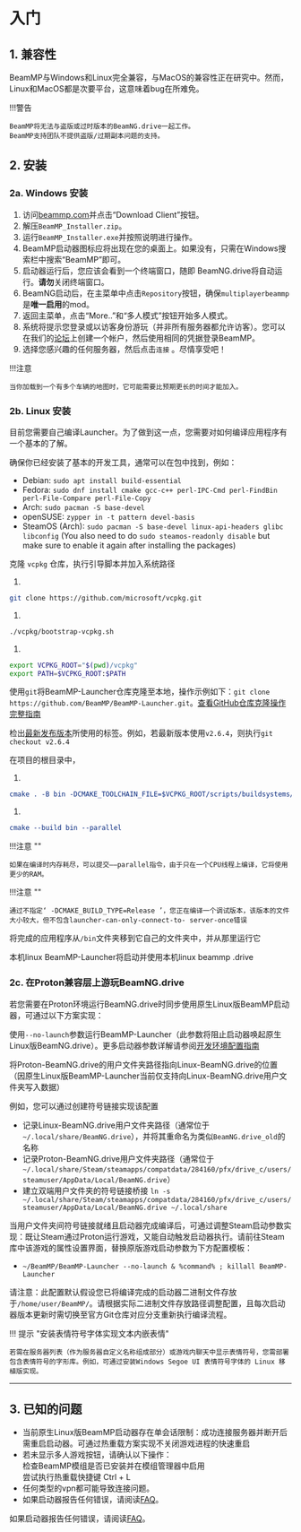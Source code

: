 # 入门

## **1. 兼容性**

BeamMP与Windows和Linux完全兼容，与MacOS的兼容性正在研究中。然而，Linux和MacOS都是次要平台，这意味着bug在所难免。

!!!警告

```
BeamMP将无法与盗版或过时版本的BeamNG.drive一起工作。
BeamMP支持团队不提供盗版/过期副本问题的支持。
```

## **2. 安装**

### **2a. Windows 安装**

1. 访问[beammp.com](https://beammp.com/)并点击“Download Client”按钮。
2. 解压`BeamMP_Installer.zip`。
3. 运行`BeamMP_Installer.exe`并按照说明进行操作。
4. BeamMP启动器图标应将出现在您的桌​​面上。如果没有，只需在Windows搜索栏中搜索“BeamMP”即可。
5. 启动器运行后，您应该会看到一个终端窗口，随即 BeamNG.drive将自动运行。**请勿**关闭终端窗口。
6. BeamNG启动后，在主菜单中点击`Repository`按钮，确保`multiplayerbeammp`是**唯一启用**的mod。
7. 返回主菜单，点击“More..”和“多人模式”按钮开始多人模式。
8. 系统将提示您登录或以访客身份游玩（并非所有服务器都允许访客）。您可以在我们的[论坛](https://forum.beammp.com)上创建一个帐户，然后使用相同的凭据登录BeamMP。
9. 选择您感兴趣的任何服务器，然后点击`连接` 。尽情享受吧！

!!!注意

```
当你加载到一个有多个车辆的地图时，它可能需要比预期更长的时间才能加入。
```

### **2b. Linux 安装**

目前您需要自己编译Launcher。为了做到这一点，您需要对如何编译应用程序有一个基本的了解。

确保你已经安装了基本的开发工具，通常可以在包中找到，例如：

- Debian: `sudo apt install build-essential`
- Fedora: `sudo dnf install cmake gcc-c++ perl-IPC-Cmd perl-FindBin perl-File-Compare perl-File-Copy`
- Arch: `sudo pacman -S base-devel`
- openSUSE: `zypper in -t pattern devel-basis`
- SteamOS (Arch): `sudo pacman -S base-devel linux-api-headers glibc libconfig` (You also need to do `sudo steamos-readonly disable` but make sure to enable it again after installing the packages)

克隆 `vcpkg` 仓库，执行引导脚本并加入系统路径

1.

```bash
git clone https://github.com/microsoft/vcpkg.git
```

1.

```bash
./vcpkg/bootstrap-vcpkg.sh
```

1.

```bash
export VCPKG_ROOT="$(pwd)/vcpkg"
export PATH=$VCPKG_ROOT:$PATH
```

使用`git`将BeamMP-Launcher仓库克隆至本地，操作示例如下：`git clone https://github.com/BeamMP/BeamMP-Launcher.git`。[查看GitHub仓库克隆操作完整指南](https://docs.github.com/en/repositories/creating-and-managing-repositories/cloning-a-repository)

检出[最新发布版本](https://github.com/BeamMP/BeamMP-Launcher/releases/latest)所使用的标签。例如，若最新版本使用`v2.6.4`，则执行`git checkout v2.6.4`

在项目的根目录中，

1.

```cmake
cmake . -B bin -DCMAKE_TOOLCHAIN_FILE=$VCPKG_ROOT/scripts/buildsystems/vcpkg.cmake -DVCPKG_TARGET_TRIPLET=x64-linux
```

1.

```cmake
cmake --build bin --parallel
```

!!!注意 ""

```
如果在编译时内存耗尽，可以提交——parallel指令，由于只在一个CPU线程上编译，它将使用更少的RAM。
```

!!!注意 ""

```
通过不指定‘ -DCMAKE_BUILD_TYPE=Release ’，您正在编译一个调试版本，该版本的文件大小较大，但不包含launcher-can-only-connect-to- server-once错误
```

将完成的应用程序从`/bin`文件夹移到它自己的文件夹中，并从那里运行它

本机linux BeamMP-Launcher将启动并使用本机linux beammp .drive

### **2c. 在Proton兼容层上游玩BeamNG.drive**

若您需要在Proton环境运行BeamNG.drive时同步使用原生Linux版BeamMP启动器，可通过以下方案实现：

使用`--no-launch`参数运行BeamMP-Launcher（此参数将阻止启动器唤起原生Linux版BeamNG.drive）。更多启动器参数详解请参阅[开发环境配置指南](../guides/beammp-dev/beammp-dev.md)

将Proton-BeamNG.drive的用户文件夹路径指向Linux-BeamNG.drive的位置（因原生Linux版BeamMP-Launcher当前仅支持向Linux-BeamNG.drive用户文件夹写入数据）

例如，您可以通过创建符号链接实现该配置

- 记录Linux-BeamNG.drive用户文件夹路径（通常位于`~/.local/share/BeamNG.drive`），并将其重命名为类似`BeamNG.drive_old`的名称
- 记录Proton-BeamNG.drive用户文件夹路径（通常位于`~/.local/share/Steam/steamapps/compatdata/284160/pfx/drive_c/users/steamuser/AppData/Local/BeamNG.drive`）
- 建立双端用户文件夹的符号链接桥接 `ln -s ~/.local/share/Steam/steamapps/compatdata/284160/pfx/drive_c/users/steamuser/AppData/Local/BeamNG.drive ~/.local/share`

当用户文件夹间符号链接就绪且启动器完成编译后，可通过调整Steam启动参数实现：既让Steam通过Proton运行游戏，又能自动触发启动器执行。请前往Steam库中该游戏的属性设置界面，替换原版游戏启动参数为下方配置模板：

- `~/BeamMP/BeamMP-Launcher --no-launch & %command% ; killall BeamMP-Launcher`

请注意：此配置默认假设您已将编译完成的启动器二进制文件存放于`/home/user/BeamMP/`。请根据实际二进制文件存放路径调整配置，且每次启动器版本更新时需切换至官方Git仓库对应分支重新执行编译流程。

!!! 提示 "安装表情符号字体实现文本内嵌表情"

```
若需在服务器列表（作为服务器自定义名称组成部分）或游戏内聊天中显示表情符号，您需部署包含表情符号的字形库。例如，可通过安装Windows Segoe UI 表情符号字体的 Linux 移植版实现。
```

---

## **3. 已知的问题**

- 当前原生Linux版BeamMP启动器存在单会话限制：成功连接服务器并断开后需重启启动器。可通过热重载方案实现不关闭游戏进程的快速重启
- 若未显示多人游戏按钮，请确认以下操作：<br>检查BeamMP模组是否已安装并在模组管理器中启用<br>尝试执行热重载快捷键 Ctrl + L
- 任何类型的vpn都可能导致连接问题。
- 如果启动器报告任何错误，请阅读[FAQ](https://forum.beammp.com/c/faq/35)。

如果启动器报告任何错误，请阅读[FAQ](https://forum.beammp.com)。
